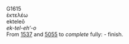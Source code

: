<body>
  <p>G1615<br>  ἐκτελέω  <br> ekteleō  <br><i>ek-tel-eh‘-o </i><br>From <a href="g1537.htm">1537</a> and <a href="g5055.htm">5055</a>  to <i>complete</i> fully: - finish.<br></p>
 </body>